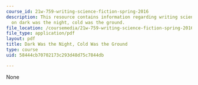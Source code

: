 ```yaml
---
course_id: 21w-759-writing-science-fiction-spring-2016
description: This resource contains information regarding writing science fiction
  on dark was the night, cold was the ground.
file_location: /coursemedia/21w-759-writing-science-fiction-spring-2016/58444cb70702173c293d48d75c7844db_MIT21W_759S16_DarkNight.pdf
file_type: application/pdf
layout: pdf
title: Dark Was the Night, Cold Was the Ground
type: course
uid: 58444cb70702173c293d48d75c7844db

---
```

None